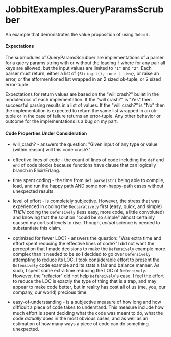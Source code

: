 
# JobbitExamples.QueryParamsScrubber

An example that demonstrates the value proposition of using `Jobbit`.

#### Expectations

The submodules of QueryParamsScrubber are implementations of a parser for a
query params string with or without the leading `?` where for any pair all keys
are allowed, but the input values are limited to `"1"` and `"2"`. Each parser
must return, either a list of `{String.t(), :one | :two}`, or raise an error, or
the afformentioned list wrapped in an 2 sized ok-tuple, or 2 sized error-tuple.

Expectations for return values are based on the "will crash?" bullet in the
moduledocs of each implementation. If the "will crash?" is "Yes" then successful
parsing results in a list of values. If the "will crash?" is "No" then the
implementation is expected to return the same list wrapped in an ok-tuple or in
the case of failure returns an error-tuple. Any other behavior or outcome for
the implementations is a bug on my part.

#### Code Properties Under Consideration

  + will_crash? - answers the question: "Given input of any type or value
    (within reason) will this code crash?"

  + effective lines of code - the count of lines of code including the `def` and
    `end` of code blocks because functions have clause that can logically branch
    in Elixir/Erlang.

  + time spent coding - the time from `def parse(str)` being able to compile,
    load, and run the happy path AND some non-happy-path cases without
    unexpected results.

  + level of effort - is completely subjective. However, the stress that was
    experienced in coding the `Declaratively` first (easy, quick, and simple)
    *THEN* coding the `Defensively` (less easy, more code, a little convoluted)
    and knowing that the solution "could be so simple" almost certainly caused
    my cortisol levels to rise. Though, *actual* science is needed to
    substantiate this claim.

  + optimized for fewer LOC? - answers the question: "Was extra time and effort
    spent reducing the effective lines of code?"I did not want the perception
    that I made decisions to make the `Defensively` example more complex than it
    needed to be so I decided to go over `Defensively` attempting to reduce its
    LOC. I took considerable effort to present the `Defensively` code example
    and its stats a fair and balance manner. As such, I spent some extra time
    reducing the LOC of `Defensively`. However, the "refactor" did not help
    `Defensively`'s case. I feel the effort to reduce the LOC is exactly the
    type of thing that is a trap, and may appear to make code better, but in
    reality has cost all of us (me, you, our company, our world) precious time.

  + easy-of-understanding - is a subjective measure of how long and how
    difficult a piece of code takes to understand. This measure include how much
    effort is spent deciding what the code was meant to do, what the code
    *actually* does in the most obvious cases, and as well as an estimation of
    how many ways a piece of code can do something unexpected.
